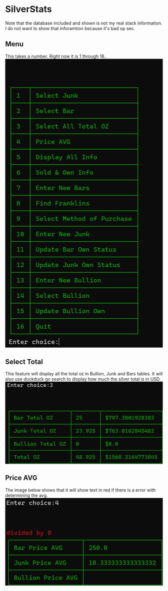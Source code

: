 # SilverStats

Note that the database included and shown is not my real stack information. I do not want to show
that inforamtion because it's bad op sec.
## Menu 
This takes a number. Right now it is 1 through 18..
![menu of the program](images/menu.png)

## Select Total
This feature will display all the total oz in Bullion, Junk and Bars tables. It will also use 
duckduck go search to display how much the silver total is in USD. 
![Select all total oz](images/select_all_total_oz.png)

## Price AVG
The image below shows that it will show text in red if there is a error with 
determining the avg. 
![Price AVG](images/price_avg.png)